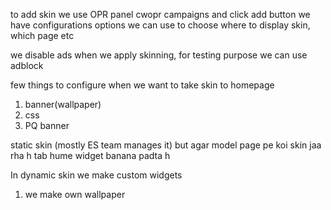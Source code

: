 to add skin we use OPR panel
cwopr campaigns and click add button
we have configurations options we can use to choose where to display skin, which page etc

we disable ads when we apply skinning,
for testing purpose we can use adblock

few things to configure when we want to take skin to homepage
1) banner(wallpaper)
2) css 
3) PQ banner

static skin (mostly ES team manages it) but agar model page pe koi skin jaa rha h tab hume widget banana padta h

In dynamic skin we make custom widgets
1. we make own wallpaper
